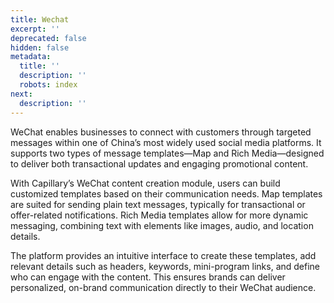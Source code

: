```yaml
---
title: Wechat
excerpt: ''
deprecated: false
hidden: false
metadata:
  title: ''
  description: ''
  robots: index
next:
  description: ''
---
```

WeChat enables businesses to connect with customers through targeted messages within one of China’s most widely used social media platforms. It supports two types of message templates—Map and Rich Media—designed to deliver both transactional updates and engaging promotional content.

With Capillary’s WeChat content creation module, users can build customized templates based on their communication needs. Map templates are suited for sending plain text messages, typically for transactional or offer-related notifications. Rich Media templates allow for more dynamic messaging, combining text with elements like images, audio, and location details.

The platform provides an intuitive interface to create these templates, add relevant details such as headers, keywords, mini-program links, and define who can engage with the content. This ensures brands can deliver personalized, on-brand communication directly to their WeChat audience.